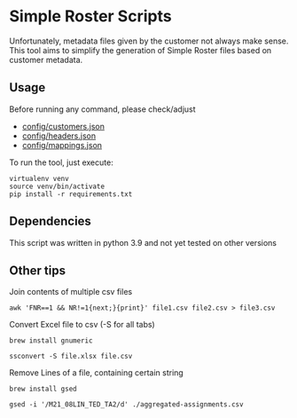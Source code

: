 # Simple Roster Scripts

Unfortunately, metadata files given by the customer not always make sense. 
This tool aims to simplify the generation of Simple Roster files based on customer metadata.

## Usage

Before running any command, please check/adjust 

- [config/customers.json](config/customers.json)
- [config/headers.json](config/headers.json)
- [config/mappings.json](config/mappings.json)

To run the tool, just execute:

```
virtualenv venv
source venv/bin/activate
pip install -r requirements.txt
```

## Dependencies

This script was written in python 3.9 and not yet tested on other versions

## Other tips

Join contents of multiple csv files

```
awk 'FNR==1 && NR!=1{next;}{print}' file1.csv file2.csv > file3.csv
```

Convert Excel file to csv (-S for all tabs)
```
brew install gnumeric

ssconvert -S file.xlsx file.csv
```

Remove Lines of a file, containing certain string
```
brew install gsed

gsed -i '/M21_08LIN_TED_TA2/d' ./aggregated-assignments.csv
```